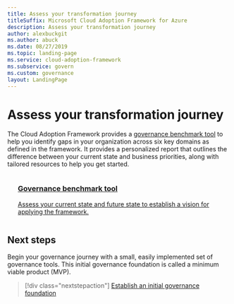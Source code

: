 ```yaml
---
title: Assess your transformation journey
titleSuffix: Microsoft Cloud Adoption Framework for Azure
description: Assess your transformation journey
author: alexbuckgit
ms.author: abuck
ms.date: 08/27/2019
ms.topic: landing-page
ms.service: cloud-adoption-framework
ms.subservice: govern
ms.custom: governance
layout: LandingPage
---
```


# Assess your transformation journey

The Cloud Adoption Framework provides a [governance benchmark tool](https://cafbaseline.com) to help you identify gaps in your organization across six key domains as defined in the framework. It provides a personalized report that outlines the difference between your current state and business priorities, along with tailored resources to help you get started.

<!-- markdownlint-disable MD033 -->

<ul class="panelContent cardsZ">
    <li style="display: flex; flex-direction: column;">
        <a href="./journeys/small-to-medium-enterprise/index.md" style="display: flex; flex-direction: column; flex: 1 0 auto;">
            <div class="cardSize" style="flex: 1 0 auto; display: flex;">
                <div class="cardPadding" style="display: flex;">
                    <div class="card">
                        <div class="cardText">
                            <h3>Governance benchmark tool</h3>
                            <p>Assess your current state and future state to establish a vision for applying the framework.</p>
                            <p></p>
                        </div>
                    </div>
                </div>
            </div>
        </a>
    </li>
</ul>

<!-- markdownlint-enable MD033 -->

## Next steps

Begin your governance journey with a small, easily implemented set of governance tools. This initial governance foundation is called a minimum viable product (MVP).

> [!div class="nextstepaction"]
> [Establish an initial governance foundation](./getting-started.md)
